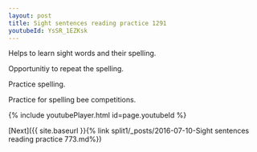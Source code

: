```yaml
---
layout: post
title: Sight sentences reading practice 1291
youtubeId: YsSR_1EZKsk
---
```

 
 
Helps to learn sight words and their spelling.

Opportunitiy to repeat the spelling. 

Practice spelling. 
 
Practice for spelling bee competitions. 
 
{% include youtubePlayer.html id=page.youtubeId %}
 
 

[Next]({{ site.baseurl }}{% link  split1/_posts/2016-07-10-Sight sentences reading practice 773.md%})
 
